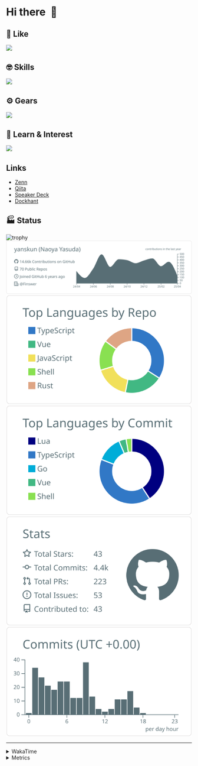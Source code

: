 # Hi there&nbsp; :wave:

## 💌 Like
<img src="https://go-skill-icons.vercel.app/api/icons?i=github" />

## 🤓 Skills
<img src="https://go-skill-icons.vercel.app/api/icons?i=js,ts,vue,nuxtjs,react,nextjs,go,lua,git" />

## ⚙️ Gears
<img src="https://go-skill-icons.vercel.app/api/icons?i=neovim,vscode,githubcopilot,alacritty,tmux" />

## 📖 Learn & Interest
<img src="https://go-skill-icons.vercel.app/api/icons?i=rust,deno,css,zig,playwright,githubactions,storybook,netlify,eslint" />

## Links
- [Zenn](https://zenn.dev/yanskun)
- [Qiita](https://qiita.com/yanskun)
- [Speaker Deck](https://speakerdeck.com/yanskun)
- [Dockhant](https://www.dockhunt.com/users/yanskun)

<!-- https://github.com/ryo-ma/github-profile-trophy -->

## 🏭 Status

<img src="https://github-profile-trophy.vercel.app/?username=yanskun&theme=onedark&row=1" alt="trophy">

<!-- https://github.com/vn7n24fzkq/github-profile-summary-cards -->
<picture>
  <source media="(prefers-color-scheme: dark)" srcset="https://raw.githubusercontent.com/yanskun/yanskun/master/profile-summary-card-output/nord_dark/0-profile-details.svg">
 <img src="https://raw.githubusercontent.com/yanskun/yanskun/master/profile-summary-card-output/default/0-profile-details.svg">
</picture>
<br>
<picture>
  <source media="(prefers-color-scheme: dark)" srcset="https://raw.githubusercontent.com/yanskun/yanskun/master/profile-summary-card-output/nord_dark/1-repos-per-language.svg">
 <img src="https://raw.githubusercontent.com/yanskun/yanskun/master/profile-summary-card-output/default/1-repos-per-language.svg">
</picture>
<picture>
  <source media="(prefers-color-scheme: dark)" srcset="https://raw.githubusercontent.com/yanskun/yanskun/master/profile-summary-card-output/nord_dark/2-most-commit-language.svg">
 <img src="https://raw.githubusercontent.com/yanskun/yanskun/master/profile-summary-card-output/default/2-most-commit-language.svg">
</picture>
<br>
<picture>
  <source media="(prefers-color-scheme: dark)" srcset="https://raw.githubusercontent.com/yanskun/yanskun/master/profile-summary-card-output/nord_dark/3-stats.svg">
 <img src="https://raw.githubusercontent.com/yanskun/yanskun/master/profile-summary-card-output/default/3-stats.svg">
</picture>
<picture>
  <source media="(prefers-color-scheme: dark)" srcset="https://raw.githubusercontent.com/yanskun/yanskun/master/profile-summary-card-output/nord_dark/4-productive-time.svg">
 <img src="https://raw.githubusercontent.com/yanskun/yanskun/master/profile-summary-card-output/default/4-productive-time.svg">
</picture>

---

<details>
  <summary>WakaTime</summary>
<!--START_SECTION:waka-->
![Code Time](http://img.shields.io/badge/Code%20Time-2%2C042%20hrs%2038%20mins-blue)

**🐱 My GitHub Data** 

> 📦 146.8 kB Used in GitHub's Storage 
 > 
> 🏆 1,208 Contributions in the Year 2025
 > 
> 💼 Opted to Hire
 > 
> 📜 130 Public Repositories 
 > 
> 🔑 4 Private Repositories 
 > 
**I'm an Early 🐤** 

```text
🌞 Morning                11080 commits       ████░░░░░░░░░░░░░░░░░░░░░   15.42 % 
🌆 Daytime                40954 commits       ██████████████░░░░░░░░░░░   56.99 % 
🌃 Evening                16229 commits       ██████░░░░░░░░░░░░░░░░░░░   22.58 % 
🌙 Night                  3599 commits        █░░░░░░░░░░░░░░░░░░░░░░░░   05.01 % 
```
📅 **I'm Most Productive on Tuesday** 

```text
Monday                   11150 commits       ████░░░░░░░░░░░░░░░░░░░░░   15.52 % 
Tuesday                  15527 commits       █████░░░░░░░░░░░░░░░░░░░░   21.61 % 
Wednesday                14323 commits       █████░░░░░░░░░░░░░░░░░░░░   19.93 % 
Thursday                 13174 commits       █████░░░░░░░░░░░░░░░░░░░░   18.33 % 
Friday                   12320 commits       ████░░░░░░░░░░░░░░░░░░░░░   17.14 % 
Saturday                 2266 commits        █░░░░░░░░░░░░░░░░░░░░░░░░   03.15 % 
Sunday                   3102 commits        █░░░░░░░░░░░░░░░░░░░░░░░░   04.32 % 
```


📊 **This Week I Spent My Time On** 

```text
🕑︎ Time Zone: Asia/Tokyo

💬 Programming Languages: 
TypeScript               22 hrs 28 mins      ████████████████████░░░░░   78.50 % 
Markdown                 1 hr 56 mins        ██░░░░░░░░░░░░░░░░░░░░░░░   06.76 % 
Other                    1 hr 11 mins        █░░░░░░░░░░░░░░░░░░░░░░░░   04.19 % 
JSON                     47 mins             █░░░░░░░░░░░░░░░░░░░░░░░░   02.79 % 
Go                       42 mins             █░░░░░░░░░░░░░░░░░░░░░░░░   02.46 % 

🔥 Editors: 
Neovim                   27 hrs 6 mins       ████████████████████████░   94.68 % 
VS Code                  1 hr 31 mins        █░░░░░░░░░░░░░░░░░░░░░░░░   05.32 % 

💻 Operating System: 
Mac                      28 hrs 37 mins      █████████████████████████   100.00 % 
```


 Last Updated on 09/04/2025 05:21:09 UTC
<!--END_SECTION:waka-->
</details>

<details>
  <summary>Metrics</summary>
  <img src="https://github.com/yanskun/yanskun/blob/main/github-metrics.svg" alt="Metrics">
</details>

